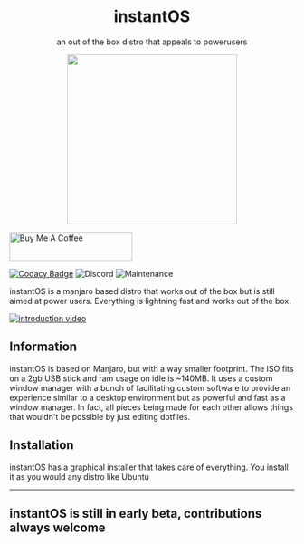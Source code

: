 <div align="center">
    <h1>instantOS</h1>
    <p>an out of the box distro that appeals to powerusers</p>
    <img width="300" height="300" src="https://raw.githubusercontent.com/instantOS/instantLOGO/master/png/logo.png">
</div>

<p align="left">
<a href="https://www.buymeacoffee.com/paperbenni" target="_blank"><img src="https://cdn.buymeacoffee.com/buttons/default-blue.png" alt="Buy Me A Coffee" style="height: 51px !important;width: 217px !important;" ></a>
</p>

[![Codacy Badge](https://api.codacy.com/project/badge/Grade/a5ff3ab070e34744a0fd3f47c1a46a63)](https://app.codacy.com/gh/instantOS/instantOS?utm_source=github.com&utm_medium=referral&utm_content=instantOS/instantOS&utm_campaign=Badge_Grade_Settings)
![Discord](https://img.shields.io/discord/683782260071071764)
![Maintenance](https://img.shields.io/maintenance/yes/2020)

instantOS is a manjaro based distro that works out of the box but is still aimed at power users. 
Everything is lightning fast and works out of the box. 

[![introduction video](http://img.youtube.com/vi/9J1sWrmhJGU/0.jpg)](http://www.youtube.com/watch?v=9J1sWrmhJGU "what is instantos?")

## Information

instantOS is based on Manjaro, but with a way smaller footprint. The ISO fits on a 2gb USB stick and ram usage on idle is ~140MB. 
It uses a custom window manager with a bunch of facilitating custom software to provide an experience similar to a desktop environment but as powerful and
fast as a window manager. In fact, all pieces being made for each other allows things that wouldn't be possible by just editing dotfiles. 

## Installation

instantOS has a graphical installer that takes care of everything. 
You install it as you would any distro like Ubuntu

--------
## instantOS is still in early beta, contributions always welcome
